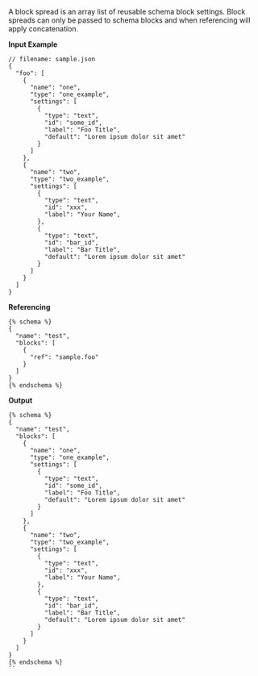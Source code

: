 A block spread is an array list of reusable schema block settings. Block spreads can only be passed to schema blocks and when referencing will apply concatenation.

**Input Example**

```jsonc
// filename: sample.json
{
  "foo": [
    {
      "name": "one",
      "type": "one_example",
      "settings": [
        {
          "type": "text",
          "id": "some_id",
          "label": "Foo Title",
          "default": "Lorem ipsum dolor sit amet"
        }
      ]
    },
    {
      "name": "two",
      "type": "two_example",
      "settings": [
        {
          "type": "text",
          "id": "xxx",
          "label": "Your Name",
        },
        {
          "type": "text",
          "id": "bar_id",
          "label": "Bar Title",
          "default": "Lorem ipsum dolor sit amet"
        }
      ]
    }
  ]
}
```

**Referencing**

```liquid
{% schema %}
{
  "name": "test",
  "blocks": [
    {
      "ref": "sample.foo"
    }
  ]
}
{% endschema %}
```

**Output**

```liquid
{% schema %}
{
  "name": "test",
  "blocks": [
    {
      "name": "one",
      "type": "one_example",
      "settings": [
        {
          "type": "text",
          "id": "some_id",
          "label": "Foo Title",
          "default": "Lorem ipsum dolor sit amet"
        }
      ]
    },
    {
      "name": "two",
      "type": "two_example",
      "settings": [
        {
          "type": "text",
          "id": "xxx",
          "label": "Your Name",
        },
        {
          "type": "text",
          "id": "bar_id",
          "label": "Bar Title",
          "default": "Lorem ipsum dolor sit amet"
        }
      ]
    }
  ]
}
{% endschema %}
``
